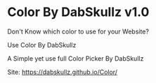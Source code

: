 # Color By DabSkullz v1.0

Don't Know which color to use for your Website?

Use Color By DabSkullz

A Simple yet use full Color Picker By DabSkullz

Site: https://dabskullz.github.io/Color/
